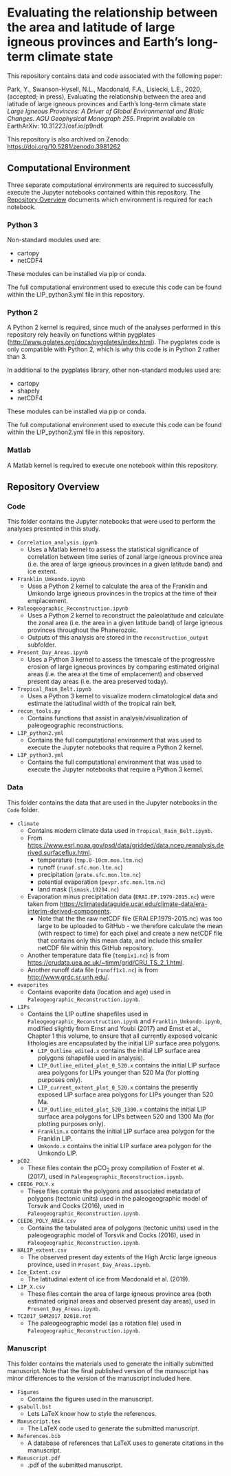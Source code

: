 # Evaluating the relationship between the area and latitude of large igneous provinces and Earth’s long-term climate state

This repository contains data and code associated with the following paper:

Park, Y., Swanson-Hysell, N.L., Macdonald, F.A., Lisiecki, L.E., 2020, (accepted; in press), Evaluating the relationship between the area and latitude of large igneous provinces and Earth’s long-term climate state *Large Igneous Provinces: A Driver of Global Environmental and Biotic Changes. AGU Geophysical Monograph 255*. Preprint available on EarthArXiv: 10.31223/osf.io/p9ndf.

This repository is also archived on Zenodo: https://doi.org/10.5281/zenodo.3981262

## Computational Environment

Three separate computational environments are required to successfully execute the Jupyter notebooks contained within this repository. The [Repository Overview](#repository-overview) documents which environment is required for each notebook.

### Python 3

Non-standard modules used are:

* cartopy
* netCDF4

These modules can be installed via pip or conda.

The full computational environment used to execute this code can be found within the LIP_python3.yml file in this repository.

### Python 2

A Python 2 kernel is required, since much of the analyses performed in this repository rely heavily on functions within pygplates (http://www.gplates.org/docs/pygplates/index.html). The pygplates code is only compatible with Python 2, which is why this code is in Python 2 rather than 3.

In additional to the pygplates library, other non-standard modules used are:

* cartopy
* shapely
* netCDF4

These modules can be installed via pip or conda.

The full computational environment used to execute this code can be found within the LIP_python2.yml file in this repository.

### Matlab

A Matlab kernel is required to execute one notebook within this repository.

## Repository Overview

### Code

This folder contains the Jupyter notebooks that were used to perform the analyses presented in this study.

* `Correlation_analysis.ipynb`
    * Uses a Matlab kernel to assess the statistical significance of correlation between time series of zonal large igneous province area (i.e. the area of large igneous provinces in a given latitude band) and ice extent.
* `Franklin_Umkondo.ipynb`
    * Uses a Python 2 kernel to calculate the area of the Franklin and Umkondo large igneous provinces in the tropics at the time of their emplacement.
* `Paleogeographic_Reconstruction.ipynb`
    * Uses a Python 2 kernel to reconstruct the paleolatitude and calculate the zonal area (i.e. the area in a given latitude band) of large igneous provinces throughout the Phanerozoic.
    * Outputs of this analysis are stored in the `reconstruction_output` subfolder.
* `Present_Day_Areas.ipynb`
    * Uses a Python 3 kernel to assess the timescale of the progressive erosion of large igneous provinces by comparing estimated original areas (i.e. the area at the time of emplacement) and observed present day areas (i.e. the area preserved today).
* `Tropical_Rain_Belt.ipynb`
    * Uses a Python 3 kernel to visualize modern climatological data and estimate the latitudinal width of the tropical rain belt.
* `recon_tools.py`
    * Contains functions that assist in analysis/visualization of paleogeographic reconstructions.
* `LIP_python2.yml`
    * Contains the full computational environment that was used to execute the Jupyter notebooks that require a Python 2 kernel.
* `LIP_python3.yml`
    * Contains the full computational environment that was used to execute the Jupyter notebooks that require a Python 3 kernel.

### Data

This folder contains the data that are used in the Jupyter notebooks in the `Code` folder.

* `climate`
    * Contains modern climate data used in `Tropical_Rain_Belt.ipynb`.
    * From https://www.esrl.noaa.gov/psd/data/gridded/data.ncep.reanalysis.derived.surfaceflux.html.
        * temperature (`tmp.0-10cm.mon.ltm.nc`)
        * runoff (`runof.sfc.mon.ltm.nc`)
        * precipitation (`prate.sfc.mon.ltm.nc`)
        * potential evaporation (`pevpr.sfc.mon.ltm.nc`)
        * land mask (`lsmask.19294.nc`)
    * Evaporation minus precipitation data (`ERAI.EP.1979-2015.nc`) were taken from https://climatedataguide.ucar.edu/climate-data/era-interim-derived-components.
        * Note that the the raw netCDF file (ERAI.EP.1979-2015.nc) was too large to be uploaded to GitHub - we therefore calculate the mean (with respect to time) for each pixel and create a new netCDF file that contains only this mean data, and include this smaller netCDF file within this GitHub repository.
    * Another temperature data file (`temp1x1.nc`) is from https://crudata.uea.ac.uk/~timm/grid/CRU_TS_2_1.html.
    * Another runoff data file (`runoff1x1.nc`) is from http://www.grdc.sr.unh.edu/.
* `evaporites`
    * Contains evaporite data (location and age) used in `Paleogeographic_Reconstruction.ipynb`.
* `LIPs`
    * Contains the LIP outline shapefiles used in `Paleogeographic_Reconstruction.ipynb` and `Franklin_Umkondo.ipynb`, modified slightly from Ernst and Youbi (2017) and Ernst et al., Chapter 1 this volume, to ensure that all currently exposed volcanic lithologies are encapsulated by the initial LIP surface area polygons.
        * `LIP_Outline_edited.x` contains the initial LIP surface area polygons (shapefile used in analysis).
        * `LIP_Outline_edited_plot_0_520.x` contains the initial LIP surface area polygons for LIPs younger than 520 Ma (for plotting purposes only).
        * `LIP_current_extent_plot_0_520.x` contains the presently exposed LIP surface area polygons for LIPs younger than 520 Ma.
        * `LIP_Outline_edited_plot_520_1300.x` contains the initial LIP surface area polygons for LIPs between 520 and 1300 Ma (for plotting purposes only).
        * `Franklin.x` contains the initial LIP surface area polygon for the Franklin LIP.
        * `Umkondo.x` contains the initial LIP surface area polygon for the Umkondo LIP.
* `pCO2`
    * These files contain the pCO$_{2}$ proxy compilation of Foster et al. (2017), used in `Paleogeographic_Reconstruction.ipynb`.
* `CEED6_POLY.x`
    * These files contain the polygons and associated metadata of polygons (tectonic units) used in the paleogeographic model of Torsvik and Cocks (2016), used in `Paleogeographic_Reconstruction.ipynb`.
* `CEED6_POLY_AREA.csv`
    * Contains the tabulated area of polygons (tectonic units) used in the paleogeographic model of Torsvik and Cocks (2016), used in `Paleogeographic_Reconstruction.ipynb`.
* `HALIP_extent.csv`
    * The observed present day extents of the High Arctic large igneous province, used in `Present_Day_Areas.ipynb`.
* `Ice_Extent.csv`
    * The latitudinal extent of ice from Macdonald et al. (2019).
* `LIP_X.csv`
    * These files contain the area of large igneous province area (both estimated original areas and observed present day areas), used in `Present_Day_Areas.ipynb`.
* `TC2017_SHM2017_D2018.rot`
    * The paleogeographic model (as a rotation file) used in `Paleogeographic_Reconstruction.ipynb`.

### Manuscript

This folder contains the materials used to generate the initially submitted manuscript. Note that the final published version of the manuscript has minor differences to the version of the manuscript included here.

* `Figures`
    * Contains the figures used in the manuscript.
* `gsabull.bst`
    * Lets LaTeX know how to style the references.
* `Manuscript.tex`
    * The LaTeX code used to generate the submitted manuscript.
* `References.bib`
    * A database of references that LaTeX uses to generate citations in the manuscript.
* `Manuscript.pdf`
    * .pdf of the submitted manuscript.
